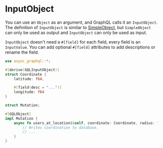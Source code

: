 # InputObject

<!--Input Object and SimpleObject inconsistant space.-->
You can use an `Object` as an argument, and GraphQL calls it an `InputObject`.
The definition of `InputObject` is similar to [SimpleObject](define_simple_object.md), but
`SimpleObject` can only be used as output and `InputObject` can only be used as input.

`InputObject` doesn't need a `#[field]` for each field, every field is an `InputValue`.
You can add optional `#[field]` attributes to add descriptions or rename the field.

```rust
use async_graphql::*;

#[derive(GQLInputObject)]
struct Coordinate {
    latitude: f64,

    #[field(desc = "...")]
    longitude: f64
}

struct Mutation;

#[GQLObject]
impl Mutation {
    async fn users_at_location(&self, coordinate: Coordinate, radius: f64) -> Vec<User> {
        // Writes coordination to database.
        // ...
    }
}
```
